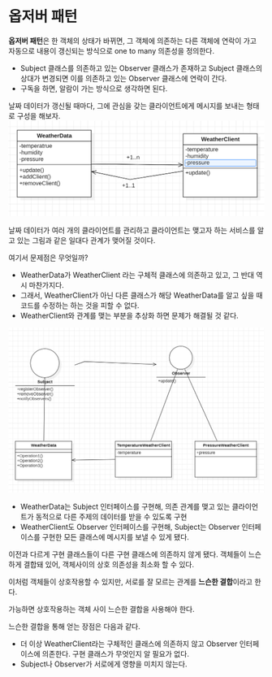 옵저버 패턴
==
**옵저버 패턴**은 한 객체의 상태가 바뀌면, 그 객체에 의존하는 다른 객체에 연락이 가고 자동으로 내용이 갱신되는 방식으로 one to many 의존성을 정의한다.
- Subject 클래스를 의존하고 있는 Observer 클래스가 존재하고 Subject 클래스의 상대가 변경되면 이를 의존하고 있는 Observer 클래스에 연락이 간다.
- 구독을 하면, 알람이 가는 방식으로 생각하면 된다.

날짜 데이터가 갱신될 때마다, 그에 관심을 갖는 클라이언트에게 메시지를 보내는 형태로 구성을 해보자.
![img.png](img.png)

날짜 데이터가 여러 개의 클라이언트를 관리하고 클라이언트는 맺고자 하는 서비스를 알고 있는 그림과 같은 일대다 관계가 맺어질 것이다.

여기서 문제점은 무엇일까?
- WeatherData가 WeatherClient 라는 구체적 클래스에 의존하고 있고, 그 반대 역시 마찬가지다.
- 그래서, WeatherClient가 아닌 다른 클래스가 해당 WeatherData를 알고 싶을 때 코드를 수정하는 하는 것을 피할 수 없다.
- WeatherClient와 관계를 맺는 부분을 추상화 하면 문제가 해결될 것 같다.

![img_1.png](img_1.png)
- WeatherData는 Subject 인터페이스를 구현해, 의존 관계를 맺고 있는 클라이언트가 동적으로 다른 주제의 데이터를 받을 수 있도록 구현
- WeatherClient도 Observer 인터페이스를 구현해, Subject는 Observer 인터페이스를 구현한 모든 클래스에 메시지를 보낼 수 있게 됐다.

이전과 다르게 구현 클래스들이 다른 구현 클래스에 의존하지 않게 됐다. 객체들이 느슨하게 결합돼 있어, 객체사이의 상호 의존성을 최소화 할 수 있다.

이처럼 객체들이 상호작용할 수 있지만, 서로를 잘 모르는 관계를 **느슨한 결합**이라고 한다.

가능하면 상호작용하는 객체 사이 느슨한 결합을 사용해야 한다.

느슨한 결합을 통해 얻는 장점은 다음과 같다.
- 더 이상 WeatherClient라는 구체적인 클래스에 의존하지 않고 Observer 인터페이스에 의존한다. 구현 클래스가 무엇인지 알 필요가 없다. 
- Subject나 Observer가 서로에게 영향을 미치지 않는다.